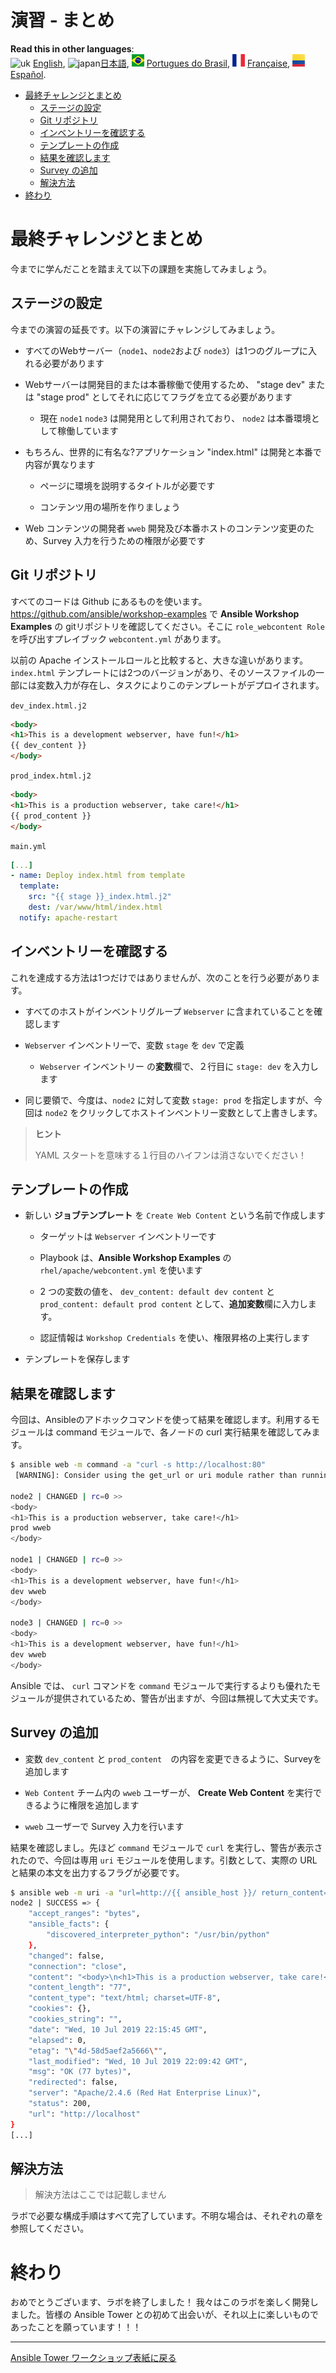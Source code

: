 # 演習 - まとめ

**Read this in other languages**:
<br>![uk](../../../images/uk.png) [English](README.md),  ![japan](../../../images/japan.png)[日本語](README.ja.md), ![brazil](../../../images/brazil.png) [Portugues do Brasil](README.pt-br.md), ![france](../../../images/fr.png) [Française](README.fr.md), ![Español](../../../images/col.png) [Español](README.es.md).

* [最終チャレンジとまとめ](#最終チャレンジとまとめ)
  * [ステージの設定](#ステージの設定)
  * [Git リポジトリ](#git-リポジトリ)
  * [インベントリーを確認する](#インベントリーを確認する)
  * [テンプレートの作成](#テンプレートの作成)
  * [結果を確認します](#結果を確認します)
  * [Survey の追加](#survey-の追加)
  * [解決方法](#解決方法)
* [終わり](#終わり)

# 最終チャレンジとまとめ  

今までに学んだことを踏まえて以下の課題を実施してみましょう。  

## ステージの設定  

今までの演習の延長です。以下の演習にチャレンジしてみましょう。  

- すべてのWebサーバー（`node1`、`node2`および `node3`）は1つのグループに入れる必要があります

- Webサーバーは開発目的または本番稼働で使用するため、 "stage dev" または "stage prod" としてそれに応じてフラグを立てる必要があります

    - 現在 `node1` `node3` は開発用として利用されており、 `node2` は本番環境として稼働しています

- もちろん、世界的に有名な?アプリケーション "index.html" は開発と本番で内容が異なります  

    - ページに環境を説明するタイトルが必要です  

    - コンテンツ用の場所を作りましょう

- Web コンテンツの開発者 `wweb` 開発及び本番ホストのコンテンツ変更のため、Survey 入力を行うための権限が必要です

## Git リポジトリ

すべてのコードは Github にあるものを使います。https://github.com/ansible/workshop-examples で **Ansible Workshop Examples** の gitリポジトリを確認してください。そこに `role_webcontent Role` を呼び出すプレイブック `webcontent.yml` があります。

以前の Apache インストールロールと比較すると、大きな違いがあります。`index.html` テンプレートには2つのバージョンがあり、そのソースファイルの一部には変数入力が存在し、タスクによりこのテンプレートがデプロイされます。  

`dev_index.html.j2`

```html
<body>
<h1>This is a development webserver, have fun!</h1>
{{ dev_content }}
</body>
```

`prod_index.html.j2`

```html
<body>
<h1>This is a production webserver, take care!</h1>
{{ prod_content }}
</body>
```

`main.yml`

```yaml
[...]
- name: Deploy index.html from template
  template:
    src: "{{ stage }}_index.html.j2"
    dest: /var/www/html/index.html
  notify: apache-restart
```

## インベントリーを確認する

これを達成する方法は1つだけではありませんが、次のことを行う必要があります。  

- すべてのホストがインベントリグループ `Webserver` に含まれていることを確認します

- `Webserver` インベントリーで、変数 `stage` を `dev` で定義

    - `Webserver` インベントリー の**変数**欄で、２行目に `stage: dev` を入力します  

- 同じ要領で、今度は、`node2` に対して変数 `stage: prod` を指定しますが、今回は `node2` をクリックしてホストインベントリー変数として上書きします。

> **ヒント**
>
> YAML スタートを意味する１行目のハイフンは消さないでください！

## テンプレートの作成

- 新しい **ジョブテンプレート** を `Create Web Content` という名前で作成します

    - ターゲットは `Webserver` インベントリーです

    - Playbook は、**Ansible Workshop Examples** の `rhel/apache/webcontent.yml` を使います  

    - 2 つの変数の値を、 `dev_content: default dev content` と `prod_content: default prod content` として、**追加変数**欄に入力します。   

    - 認証情報は `Workshop Credentials` を使い、権限昇格の上実行します

- テンプレートを保存します  

## 結果を確認します

今回は、Ansibleのアドホックコマンドを使って結果を確認します。利用するモジュールは command モジュールで、各ノードの curl 実行結果を確認してみます。  

```bash
$ ansible web -m command -a "curl -s http://localhost:80"
 [WARNING]: Consider using the get_url or uri module rather than running 'curl'.  If you need to use command because get_url or uri is insufficient you can add 'warn: false' to this command task or set 'command_warnings=False' in ansible.cfg to get rid of this message.

node2 | CHANGED | rc=0 >>
<body>
<h1>This is a production webserver, take care!</h1>
prod wweb
</body>

node1 | CHANGED | rc=0 >>
<body>
<h1>This is a development webserver, have fun!</h1>
dev wweb
</body>

node3 | CHANGED | rc=0 >>
<body>
<h1>This is a development webserver, have fun!</h1>
dev wweb
</body>
```

Ansible では、 `curl` コマンドを `command` モジュールで実行するよりも優れたモジュールが提供されているため、警告が出ますが、今回は無視して大丈夫です。  

## Survey の追加

- 変数 `dev_content` と `prod_content`　の内容を変更できるように、Surveyを追加します

- `Web Content` チーム内の `wweb` ユーザーが、 **Create Web Content** を実行できるように権限を追加します

- `wweb` ユーザーで Survey 入力を行います

結果を確認しまし。先ほど `command` モジュールで `curl` を実行し、警告が表示されたので、今回は専用 `uri` モジュールを使用します。引数として、実際の URL と結果の本文を出力するフラグが必要です。

```bash
$ ansible web -m uri -a "url=http://{{ ansible_host }}/ return_content=yes"
node2 | SUCCESS => {
    "accept_ranges": "bytes",
    "ansible_facts": {
        "discovered_interpreter_python": "/usr/bin/python"
    },
    "changed": false,
    "connection": "close",
    "content": "<body>\n<h1>This is a production webserver, take care!</h1>\nprod wweb\n</body>\n",
    "content_length": "77",
    "content_type": "text/html; charset=UTF-8",
    "cookies": {},
    "cookies_string": "",
    "date": "Wed, 10 Jul 2019 22:15:45 GMT",
    "elapsed": 0,
    "etag": "\"4d-58d5aef2a5666\"",
    "last_modified": "Wed, 10 Jul 2019 22:09:42 GMT",
    "msg": "OK (77 bytes)",
    "redirected": false,
    "server": "Apache/2.4.6 (Red Hat Enterprise Linux)",
    "status": 200,
    "url": "http://localhost"
}
[...]
```

## 解決方法

> 解決方法はここでは記載しません

ラボで必要な構成手順はすべて完了しています。不明な場合は、それぞれの章を参照してください。  

# 終わり

おめでとうございます、ラボを終了しました！ 我々はこのラボを楽しく開発しました。皆様の Ansible Tower との初めて出会いが、それ以上に楽しいものであったことを願っています！！！

----

[Ansible Tower ワークショップ表紙に戻る](../README.ja.md#section-2---ansible-towerの演習)
